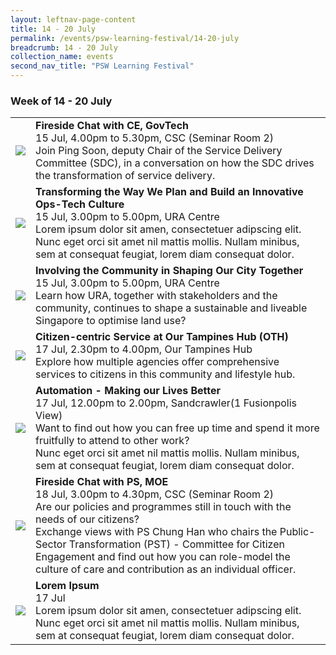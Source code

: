 ```yaml
---
layout: leftnav-page-content
title: 14 - 20 July
permalink: /events/psw-learning-festival/14-20-july
breadcrumb: 14 - 20 July
collection_name: events
second_nav_title: "PSW Learning Festival"
---
```

### Week of 14 - 20 July

<table>
  <tr>
    <td>
      <img src="/images/learning-journey-1.png" />
    </td>
    <td>
      <b>Fireside Chat with CE, GovTech</b>
      <br>15 Jul, 4.00pm to 5.30pm, CSC (Seminar Room 2)
      <br>Join Ping Soon, deputy Chair of the Service Delivery Committee (SDC), in a conversation on how the SDC drives the transformation of service delivery.
    </td>
  </tr>
  <tr>
     <td>
      <img src="/images/learning-journey-1.png" />
    </td>
    <td>
      <b>Transforming the Way We Plan and Build an Innovative Ops-Tech Culture</b>
      <br>15 Jul, 3.00pm to 5.00pm, URA Centre 
      <br>Lorem ipsum dolor sit amen, consectetuer adipscing elit.
      <br>Nunc eget orci sit amet nil mattis mollis. Nullam minibus, sem at consequat feugiat, lorem diam consequat dolor.
    </td>
  </tr>
  <tr>
     <td>
      <img src="/images/learning-journey-1.png" />
    </td>
    <td>
      <b>Involving the Community in Shaping Our City Together</b>
      <br>15 Jul, 3.00pm to 5.00pm, URA Centre 
      <br>Learn how URA, together with stakeholders and the community, continues to shape a sustainable and liveable Singapore to optimise land use?
    </td>
  </tr>
  <tr>
     <td>
      <img src="/images/learning-journey-1.png" />
    </td>
    <td>
      <b>Citizen-centric Service at Our Tampines Hub (OTH)</b>
      <br>17 Jul, 2.30pm to 4.00pm, Our Tampines Hub 
      <br>Explore how multiple agencies offer comprehensive services to citizens in this community and lifestyle hub.
   </td>
  </tr>
  <tr>
     <td>
      <img src="/images/learning-journey-1.png" />
    </td>
    <td>
      <b>Automation - Making our Lives Better</b>
      <br>17 Jul, 12.00pm to 2.00pm, Sandcrawler(1 Fusionpolis View) 
      <br>Want to find out how you can free up time and spend it more fruitfully to attend to other work?
      <br>Nunc eget orci sit amet nil mattis mollis. Nullam minibus, sem at consequat feugiat, lorem diam consequat dolor.
    </td>
  <tr>
    <td>
      <img src="/images/learning-journey-2.png" />
    </td>
    <td>
      <b>Fireside Chat with PS, MOE</b>
      <br>18 Jul, 3.00pm to 4.30pm, CSC (Seminar Room 2)
      <br>Are our policies and programmes still in touch with the needs of our citizens?
      <br>Exchange views with PS Chung Han who chairs the Public-Sector Transformation (PST) - Committee for Citizen Engagement and find out how you can role-model the culture of care and contribution as an individual officer.
    </td>
  </tr>
  <tr>
    <td>
      <img src="/images/learning-journey-3.png" />
    </td>
    <td>
      <b>Lorem Ipsum</b>
      <br>17 Jul
      <br>Lorem ipsum dolor sit amen, consectetuer adipscing elit.
      <br>Nunc eget orci sit amet nil mattis mollis. Nullam minibus, sem at consequat feugiat, lorem diam consequat dolor.
    </td>
  </tr>
</table>
